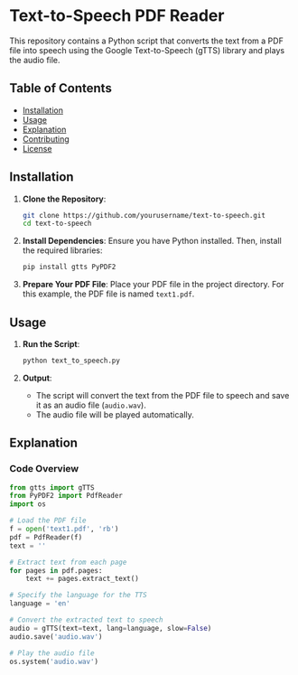 # Text-to-Speech PDF Reader

This repository contains a Python script that converts the text from a PDF file into speech using the Google Text-to-Speech (gTTS) library and plays the audio file.

## Table of Contents

- [Installation](#installation)
- [Usage](#usage)
- [Explanation](#explanation)
- [Contributing](#contributing)
- [License](#license)

## Installation

1. **Clone the Repository**:
    ```sh
    git clone https://github.com/yourusername/text-to-speech.git
    cd text-to-speech
    ```

2. **Install Dependencies**:
    Ensure you have Python installed. Then, install the required libraries:
    ```sh
    pip install gtts PyPDF2
    ```

3. **Prepare Your PDF File**:
    Place your PDF file in the project directory. For this example, the PDF file is named `text1.pdf`.

## Usage

1. **Run the Script**:
    ```sh
    python text_to_speech.py
    ```

2. **Output**:
    - The script will convert the text from the PDF file to speech and save it as an audio file (`audio.wav`).
    - The audio file will be played automatically.

## Explanation

### Code Overview
```python
from gtts import gTTS
from PyPDF2 import PdfReader
import os

# Load the PDF file
f = open('text1.pdf', 'rb')
pdf = PdfReader(f)
text = ''

# Extract text from each page
for pages in pdf.pages:
    text += pages.extract_text()

# Specify the language for the TTS
language = 'en'

# Convert the extracted text to speech
audio = gTTS(text=text, lang=language, slow=False)
audio.save('audio.wav')

# Play the audio file
os.system('audio.wav')
